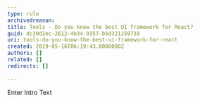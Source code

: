 ```yaml
---
type: rule
archivedreason: 
title: Tools - Do you know the best UI framework for React?
guid: dc30d2ec-2612-4b34-9357-b5d321159739
uri: tools-do-you-know-the-best-ui-framework-for-react
created: 2019-05-16T06:19:43.0000000Z
authors: []
related: []
redirects: []

---
```



Enter Intro Text
<br><excerpt class='endintro'></excerpt><br>



